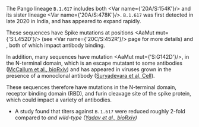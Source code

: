 The Pango lineage `B.1.617` includes both <Var name={'20A/S:154K'}/> and its sister lineage <Var name={'20A/S:478K'}/>. 
`B.1.617` was first detected in late 2020 in India, and has appeared to expand rapidly.

These sequences have Spike mutations at positions <AaMut mut={'S:L452D'}/> (see <Var name={'20C/S:452R'}/> page for more details) and <Mut name="S:P681"/>, both of which impact antibody binding.

In addition, many sequences have mutation <AaMut mut={'S:G142D'}/>, in the N-terminal domain, which is an escape mutatant to some antibodies ([McCallum et al., bioRxiv](https://www.biorxiv.org/content/10.1101/2021.01.14.426475v1)) and has appeared in viruses grown in the presence of a monoclonal antibody ([Suryadevara et al, Cell](https://www.cell.com/cell/fulltext/S0092-8674(21)00357-3)).

These sequences therefore have mutations in the N-terminal domain, receptor binding domain (RBD), and furin cleavage site of the spike protein, which could impact a variety of antibodies.

- A study found that titers against `B.1.617` were reduced roughly 2-fold compared to <Var name="20I/501Y.V1" prefix=""/> and wild-type ([Yadav et al., bioRxiv](https://www.biorxiv.org/content/10.1101/2021.04.23.441101v1))

